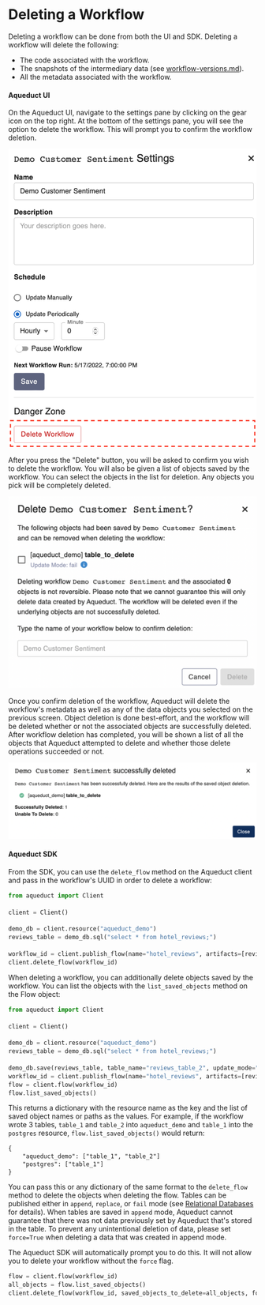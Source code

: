 # Deleting a Workflow

Deleting a workflow can be done from both the UI and SDK. Deleting a workflow will delete the following:

* The code associated with the workflow.
* The snapshots of the intermediary data (see [workflow-versions.md](workflow-versions.md "mention")).&#x20;
* All the metadata associated with the workflow.

#### Aqueduct UI

On the Aqueduct UI, navigate to the settings pane by clicking on the gear icon on the top right. At the bottom of the settings pane, you will see the option to delete the workflow. This will prompt you to confirm the workflow deletion.&#x20;

![](<../.gitbook/assets/image (6) (1).png>)

After you press the "Delete" button, you will be asked to confirm you wish to delete the workflow. You will also be given a list of objects saved by the workflow. You can select the objects in the list for deletion. Any objects you pick will be completely deleted.

![](<../.gitbook/assets/workflow_deletion_confirmation_page.png>)

Once you confirm deletion of the workflow, Aqueduct will delete the workflow's metadata as well as any of the data objects you selected on the previous screen. Object deletion is done best-effort, and the workflow will be deleted whether or not the associated objects are successfully deleted. After workflow deletion has completed, you will be shown a list of all the objects that Aqueduct attempted to delete and whether those delete operations succeeded or not.

![](<../.gitbook/assets/object_deletion_results_page.png>)

#### Aqueduct SDK

From the SDK, you can use the `delete_flow` method on the Aqueduct client and pass in the workflow's UUID in order to delete a workflow:

```python
from aqueduct import Client

client = Client()

demo_db = client.resource("aqueduct_demo")
reviews_table = demo_db.sql("select * from hotel_reviews;")

workflow_id = client.publish_flow(name="hotel_reviews", artifacts=[reviews_table]).id()  # Or set your workflow ID here.
client.delete_flow(workflow_id)
```

When deleting a workflow, you can additionally delete objects saved by the workflow. You can list the objects with the `list_saved_objects` method on the Flow object:

```python
from aqueduct import Client

client = Client()

demo_db = client.resource("aqueduct_demo")
reviews_table = demo_db.sql("select * from hotel_reviews;")

demo_db.save(reviews_table, table_name="reviews_table_2", update_mode="replace")
workflow_id = client.publish_flow(name="hotel_reviews", artifacts=[reviews_table]).id()  # Or set your workflow ID here.
flow = client.flow(workflow_id)
flow.list_saved_objects()
```

This returns a dictionary with the resource name as the key and the list of saved object names or paths as the values. For example, if the workflow wrote 3 tables, `table_1` and `table_2` into `aqueduct_demo` and `table_1` into the `postgres` resource, `flow.list_saved_objects()` would return:

```
{
    "aqueduct_demo": ["table_1", "table_2"]
    "postgres": ["table_1"]
}
```

You can pass this or any dictionary of the same format to the `delete_flow` method to delete the objects when deleting the flow. Tables can be published either in `append`, `replace`, or `fail` mode (see [Relational Databases](resources/data-systems/sql-systems/README.md) for details). When tables are saved in `append` mode, Aqueduct cannot guarantee that there was not data previously set by Aqueduct that's stored in the table. To prevent any unintentional deletion of data, please set `force=True` when deleting a data that was created in append mode.

The Aqueduct SDK will automatically prompt you to do this. It will not allow you to delete your workflow without the `force` flag.

```python
flow = client.flow(workflow_id)
all_objects = flow.list_saved_objects()
client.delete_flow(workflow_id, saved_objects_to_delete=all_objects, force=True)
```
